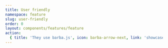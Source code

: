 ```yaml
---
title: User friendly
namespace: feature
slug: user-friendly
order: 0
layout: components/features/feature
action:
  { title: 'They use barba.js', icon: barba-arrow-next, link: 'showcase/' }
---
```

